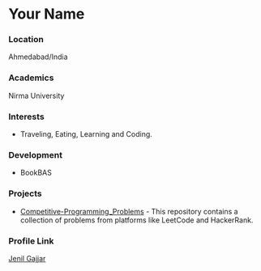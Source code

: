 # Your Name

### Location

Ahmedabad/India

### Academics

Nirma University

### Interests

- Traveling, Eating, Learning and Coding.

### Development

- BookBAS

### Projects

- [Competitive-Programming_Problems](https://github.com/JenilGajjar20/Competitive-Programming_problems) - This repository contains a collection of problems from platforms like LeetCode and HackerRank.

### Profile Link

[Jenil Gajjar](https://github.com/JenilGajjar20)
